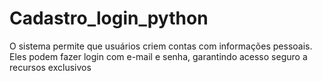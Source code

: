 # Cadastro_login_python
 O sistema permite que usuários criem contas com informações pessoais. Eles podem fazer login com e-mail e senha, garantindo acesso seguro a recursos exclusivos
